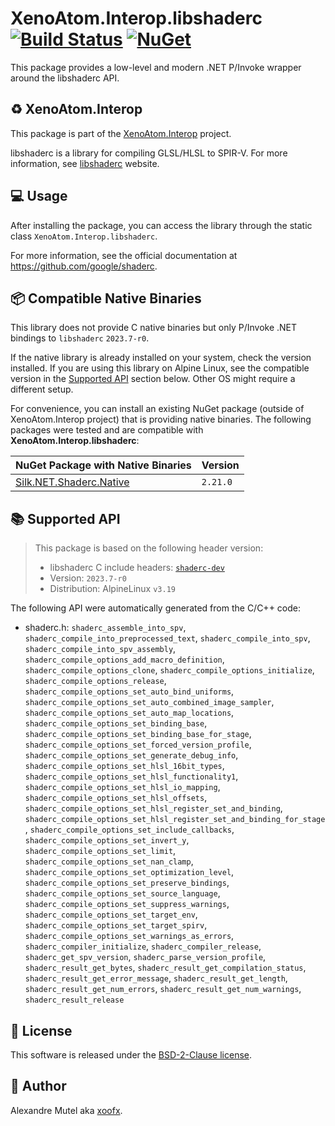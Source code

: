 # XenoAtom.Interop.libshaderc [![Build Status](https://github.com/XenoAtom/XenoAtom.Interop/actions/workflows/ci_build_libshaderc.yml/badge.svg)](https://github.com/XenoAtom/XenoAtom.Interop/actions/workflows/ci_build_libshaderc.yml) [![NuGet](https://img.shields.io/nuget/v/XenoAtom.Interop.libshaderc.svg)](https://www.nuget.org/packages/XenoAtom.Interop.libshaderc/)

This package provides a low-level and modern .NET P/Invoke wrapper around the libshaderc API.

## ♻️ XenoAtom.Interop

This package is part of the [XenoAtom.Interop](https://github.com/XenoAtom/XenoAtom.Interop) project.

libshaderc is a library for compiling GLSL/HLSL to SPIR-V. For more information, see [libshaderc](https://github.com/google/shaderc) website.
## 💻 Usage

After installing the package, you can access the library through the static class `XenoAtom.Interop.libshaderc`.

For more information, see the official documentation at https://github.com/google/shaderc.

## 📦 Compatible Native Binaries

This library does not provide C native binaries but only P/Invoke .NET bindings to `libshaderc` `2023.7-r0`.

If the native library is already installed on your system, check the version installed. If you are using this library on Alpine Linux, see the compatible version in the [Supported API](#supported-api) section below.
Other OS might require a different setup.

For convenience, you can install an existing NuGet package (outside of XenoAtom.Interop project) that is providing native binaries.
The following packages were tested and are compatible with **XenoAtom.Interop.libshaderc**:

| NuGet Package with Native Binaries | Version |
|------------------------------------|---------|
| [Silk.NET.Shaderc.Native](https://www.nuget.org/packages/Silk.NET.Shaderc.Native) | `2.21.0`


## 📚 Supported API

> This package is based on the following header version:
> 
> - libshaderc C include headers: [`shaderc-dev`](https://pkgs.alpinelinux.org/package/v3.19/community/x86_64/shaderc-dev)
> - Version: `2023.7-r0`
> - Distribution: AlpineLinux `v3.19`

The following API were automatically generated from the C/C++ code:

- shaderc.h: `shaderc_assemble_into_spv`, `shaderc_compile_into_preprocessed_text`, `shaderc_compile_into_spv`, `shaderc_compile_into_spv_assembly`, `shaderc_compile_options_add_macro_definition`, `shaderc_compile_options_clone`, `shaderc_compile_options_initialize`, `shaderc_compile_options_release`, `shaderc_compile_options_set_auto_bind_uniforms`, `shaderc_compile_options_set_auto_combined_image_sampler`, `shaderc_compile_options_set_auto_map_locations`, `shaderc_compile_options_set_binding_base`, `shaderc_compile_options_set_binding_base_for_stage`, `shaderc_compile_options_set_forced_version_profile`, `shaderc_compile_options_set_generate_debug_info`, `shaderc_compile_options_set_hlsl_16bit_types`, `shaderc_compile_options_set_hlsl_functionality1`, `shaderc_compile_options_set_hlsl_io_mapping`, `shaderc_compile_options_set_hlsl_offsets`, `shaderc_compile_options_set_hlsl_register_set_and_binding`, `shaderc_compile_options_set_hlsl_register_set_and_binding_for_stage`, `shaderc_compile_options_set_include_callbacks`, `shaderc_compile_options_set_invert_y`, `shaderc_compile_options_set_limit`, `shaderc_compile_options_set_nan_clamp`, `shaderc_compile_options_set_optimization_level`, `shaderc_compile_options_set_preserve_bindings`, `shaderc_compile_options_set_source_language`, `shaderc_compile_options_set_suppress_warnings`, `shaderc_compile_options_set_target_env`, `shaderc_compile_options_set_target_spirv`, `shaderc_compile_options_set_warnings_as_errors`, `shaderc_compiler_initialize`, `shaderc_compiler_release`, `shaderc_get_spv_version`, `shaderc_parse_version_profile`, `shaderc_result_get_bytes`, `shaderc_result_get_compilation_status`, `shaderc_result_get_error_message`, `shaderc_result_get_length`, `shaderc_result_get_num_errors`, `shaderc_result_get_num_warnings`, `shaderc_result_release`


## 🪪 License

This software is released under the [BSD-2-Clause license](https://opensource.org/licenses/BSD-2-Clause). 

## 🤗 Author

Alexandre Mutel aka [xoofx](https://xoofx.github.io).
